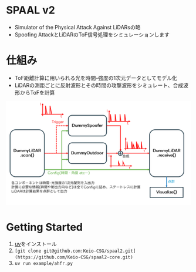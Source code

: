 # SPAAL v2

* Simulator of the Physical Attack Against LiDARsの略
* Spoofing AttackとLiDARのToF信号処理をシミュレーションします

# 仕組み

* ToF距離計算に用いられる光を時間-強度の1次元データとしてモデル化
* LiDARの測距ごとに反射波形とその時間の攻撃波形をシミュレート、合成波形からToFを計算

![](image/2024-05-19-14-20-00.png)

# Getting Started

1. [uv](https://docs.astral.sh/uv/)をインストール
2. `[git clone git@github.com:Keio-CSG/spaal2.git](https://github.com/Keio-CSG/spaal2-core.git)`
3. `uv run example/ahfr.py`
